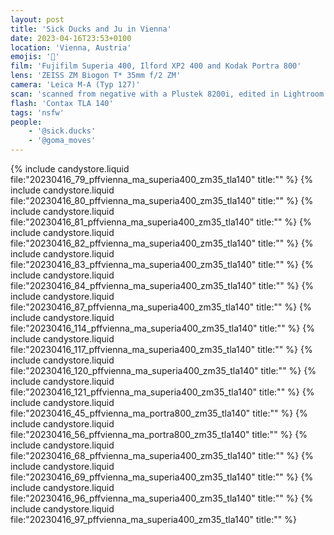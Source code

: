 ```yaml
---
layout: post
title: 'Sick Ducks and Ju in Vienna'
date: 2023-04-16T23:53+0100
location: 'Vienna, Austria'
emojis: '🔞'
film: 'Fujifilm Superia 400, Ilford XP2 400 and Kodak Portra 800'
lens: 'ZEISS ZM Biogon T* 35mm f/2 ZM'
camera: 'Leica M-A (Typ 127)'
scan: 'scanned from negative with a Plustek 8200i, edited in Lightroom'
flash: 'Contax TLA 140'
tags: 'nsfw'
people: 
    - '@sick.ducks'
    - '@goma_moves'
---
```


{% include candystore.liquid file:"20230416_79_pffvienna_ma_superia400_zm35_tla140" title:"" %}
{% include candystore.liquid file:"20230416_80_pffvienna_ma_superia400_zm35_tla140" title:"" %}
{% include candystore.liquid file:"20230416_81_pffvienna_ma_superia400_zm35_tla140" title:"" %}
{% include candystore.liquid file:"20230416_82_pffvienna_ma_superia400_zm35_tla140" title:"" %}
{% include candystore.liquid file:"20230416_83_pffvienna_ma_superia400_zm35_tla140" title:"" %}
{% include candystore.liquid file:"20230416_84_pffvienna_ma_superia400_zm35_tla140" title:"" %}
{% include candystore.liquid file:"20230416_87_pffvienna_ma_superia400_zm35_tla140" title:"" %}
{% include candystore.liquid file:"20230416_114_pffvienna_ma_superia400_zm35_tla140" title:"" %}
{% include candystore.liquid file:"20230416_117_pffvienna_ma_superia400_zm35_tla140" title:"" %}
{% include candystore.liquid file:"20230416_120_pffvienna_ma_superia400_zm35_tla140" title:"" %}
{% include candystore.liquid file:"20230416_121_pffvienna_ma_superia400_zm35_tla140" title:"" %}
{% include candystore.liquid file:"20230416_45_pffvienna_ma_portra800_zm35_tla140" title:"" %}
{% include candystore.liquid file:"20230416_56_pffvienna_ma_portra800_zm35_tla140" title:"" %}
{% include candystore.liquid file:"20230416_68_pffvienna_ma_superia400_zm35_tla140" title:"" %}
{% include candystore.liquid file:"20230416_69_pffvienna_ma_superia400_zm35_tla140" title:"" %}
{% include candystore.liquid file:"20230416_96_pffvienna_ma_superia400_zm35_tla140" title:"" %}
{% include candystore.liquid file:"20230416_97_pffvienna_ma_superia400_zm35_tla140" title:"" %}